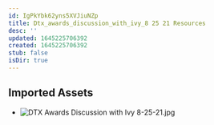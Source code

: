 ```yaml
---
id: IgPkYbk62yns5XVJiuNZp
title: Dtx_awards_discussion_with_ivy_8 25 21 Resources
desc: ''
updated: 1645225706392
created: 1645225706392
stub: false
isDir: true
---
```

## Imported Assets
- ![DTX Awards Discussion with Ivy 8-25-21.jpg](/assets/dtx-awards-discussion-with-ivy-8-25-21.jpg)
